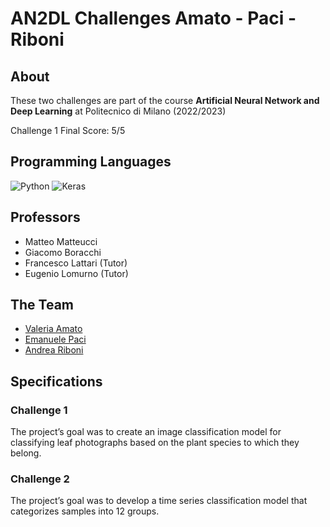 # AN2DL Challenges Amato - Paci - Riboni

## About

These two challenges are part of the course **Artificial Neural Network and Deep Learning** at Politecnico di Milano (2022/2023)

Challenge 1 Final Score: 5/5

## Programming Languages 

![Python](https://img.shields.io/badge/Python-%20-blue)
![Keras](https://img.shields.io/badge/Keras-%23D00000.svg?style=for-the-badge&logo=Keras&logoColor=white)

## Professors

* Matteo Matteucci
* Giacomo Boracchi
* Francesco Lattari (Tutor)
* Eugenio Lomurno (Tutor)

## The Team

* [Valeria Amato](https://github.com/ValeMTo)
* [Emanuele Paci](https://github.com/emanuelePaci)
* [Andrea Riboni](https://github.com/AndreaRiboni)

## Specifications

### Challenge 1
The project’s goal was to create an image classification model for classifying leaf photographs based on the plant species to which they belong.
### Challenge 2
The project’s goal was to develop a time series classification model that categorizes samples into 12 groups.
